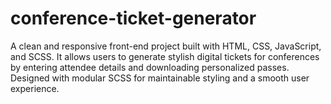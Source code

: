 # conference-ticket-generator
A clean and responsive front-end project built with HTML, CSS, JavaScript, and SCSS. It allows users to generate stylish digital tickets for conferences by entering attendee details and downloading personalized passes. Designed with modular SCSS for maintainable styling and a smooth user experience.
